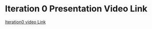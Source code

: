 # Iteration 0 Presentation Video Link

[Iteration0 video Link](https://drive.google.com/file/d/1MyDWpeDwVn2H7g9HXTZ2neqS5fQQUPdS/view?usp=sharing)

